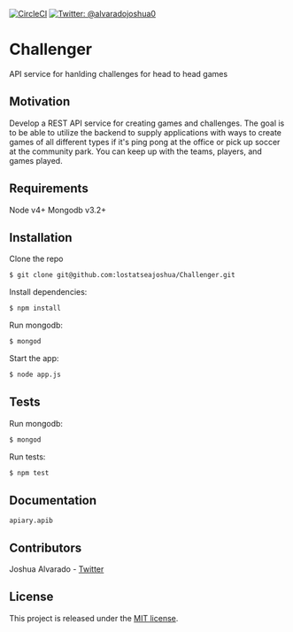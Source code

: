 [![CircleCI](https://circleci.com/gh/lostatseajoshua/Challenger.svg?style=svg)](https://circleci.com/gh/lostatseajoshua/Challenger)
[![Twitter: @alvaradojoshua0](https://img.shields.io/badge/contact-@alvaradojoshua0-blue.svg?style=flat)](https://twitter.com/alvaradojoshua0)

# Challenger
API service for hanlding challenges for head to head games

## Motivation
Develop a REST API service for creating games and challenges. The goal is to be able to utilize the backend to supply applications with ways to create games of all different types if it's ping pong at the office or pick up soccer at the community park. You can keep up with the teams, players, and games played.

## Requirements
Node v4+
Mongodb v3.2+

## Installation

Clone the repo

```bash
$ git clone git@github.com:lostatseajoshua/Challenger.git
```

Install dependencies:

```bash
$ npm install
```

Run mongodb:

```bash
$ mongod
```

Start the app:

```bash
$ node app.js
```

## Tests

Run mongodb:

```bash
$ mongod
```

Run tests:

```bash
$ npm test
```

## Documentation
`apiary.apib`

## Contributors
Joshua Alvarado - [Twitter](https://www.twitter.com/alvaradojoshua0)

## License
This project is released under the [MIT license](https://github.com/realm/jazzy/blob/master/LICENSE).
